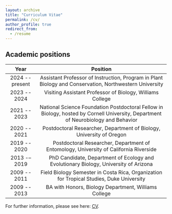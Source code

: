 ```yaml
---
layout: archive
title: "Curriculum Vitae"
permalink: /cv/
author_profile: true
redirect_from:
  - /resume
---
```


## Academic positions

| Year | Position |
|:----:|:--------:|
| 2024 -- present | Assistant Professor of Instruction, Program in Plant Biology and Conservation, Northwestern University |
| 2023 -- 2024 | Visiting Assistant Professor of Biology, Williams College |
| 2021 -- 2023 | National Science Foundation Postdoctoral Fellow in Biology, hosted by Cornell University, Department of Neurobiology and Behavior |
| 2020 -- 2021 | Postdoctoral Researcher, Department of Biology, University of Oregon |
| 2019 -- 2020 | Postdoctoral Researcher, Department of Entomology, University of California Riverside |
| 2013 -– 2019 | PhD Candidate, Department of Ecology and Evolutionary Biology, University of Arizona |
| 2009 -- 2011 | Field Biology Semester in Costa Rica, Organization for Tropical Studies, Duke University |
| 2009 -- 2013 | BA with Honors, Biology Department, Williams College|

For further information, please see here: [CV](http://gosmith2.github.io/assets/GSmithCV2021.pdf).
